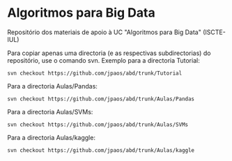 # Algoritmos para Big Data
Repositório dos materiais de apoio à UC "Algoritmos para Big Data" (ISCTE-IUL)

Para copiar apenas uma directoria (e as respectivas subdirectorias) do repositório, use o comando svn. 
Exemplo para a directoria Tutorial: 

    svn checkout https://github.com/jpaos/abd/trunk/Tutorial

Para a directoria Aulas/Pandas:

    svn checkout https://github.com/jpaos/abd/trunk/Aulas/Pandas

Para a directoria Aulas/SVMs:

    svn checkout https://github.com/jpaos/abd/trunk/Aulas/SVMs

Para a directoria Aulas/kaggle:

    svn checkout https://github.com/jpaos/abd/trunk/Aulas/kaggle
